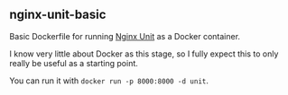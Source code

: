 nginx-unit-basic
----------------

Basic Dockerfile for running [Nginx Unit](https://www.nginx.com/products/nginx-unit/) as a Docker container.

I know very little about Docker as this stage, so I fully expect this to only really be useful as a starting point.

You can run it with `docker run -p 8000:8000 -d unit`.
